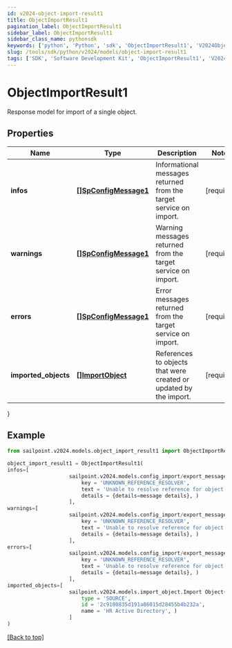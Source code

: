 ```yaml
---
id: v2024-object-import-result1
title: ObjectImportResult1
pagination_label: ObjectImportResult1
sidebar_label: ObjectImportResult1
sidebar_class_name: pythonsdk
keywords: ['python', 'Python', 'sdk', 'ObjectImportResult1', 'V2024ObjectImportResult1'] 
slug: /tools/sdk/python/v2024/models/object-import-result1
tags: ['SDK', 'Software Development Kit', 'ObjectImportResult1', 'V2024ObjectImportResult1']
---
```


# ObjectImportResult1

Response model for import of a single object.

## Properties

Name | Type | Description | Notes
------------ | ------------- | ------------- | -------------
**infos** | [**[]SpConfigMessage1**](sp-config-message1) | Informational messages returned from the target service on import. | [required]
**warnings** | [**[]SpConfigMessage1**](sp-config-message1) | Warning messages returned from the target service on import. | [required]
**errors** | [**[]SpConfigMessage1**](sp-config-message1) | Error messages returned from the target service on import. | [required]
**imported_objects** | [**[]ImportObject**](import-object) | References to objects that were created or updated by the import. | [required]
}

## Example

```python
from sailpoint.v2024.models.object_import_result1 import ObjectImportResult1

object_import_result1 = ObjectImportResult1(
infos=[
                    sailpoint.v2024.models.config_import/export_message.Config Import/Export Message(
                        key = 'UNKNOWN_REFERENCE_RESOLVER', 
                        text = 'Unable to resolve reference for object [type: IDENTITY, id: 2c91808c746e9c9601747d6507332ecz, name: random identity]', 
                        details = {details=message details}, )
                    ],
warnings=[
                    sailpoint.v2024.models.config_import/export_message.Config Import/Export Message(
                        key = 'UNKNOWN_REFERENCE_RESOLVER', 
                        text = 'Unable to resolve reference for object [type: IDENTITY, id: 2c91808c746e9c9601747d6507332ecz, name: random identity]', 
                        details = {details=message details}, )
                    ],
errors=[
                    sailpoint.v2024.models.config_import/export_message.Config Import/Export Message(
                        key = 'UNKNOWN_REFERENCE_RESOLVER', 
                        text = 'Unable to resolve reference for object [type: IDENTITY, id: 2c91808c746e9c9601747d6507332ecz, name: random identity]', 
                        details = {details=message details}, )
                    ],
imported_objects=[
                    sailpoint.v2024.models.import_object.Import Object(
                        type = 'SOURCE', 
                        id = '2c9180835d191a86015d28455b4b232a', 
                        name = 'HR Active Directory', )
                    ]
)

```
[[Back to top]](#) 

